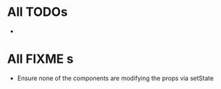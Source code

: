 # All TODOs
 - 

# All FIXME s
 - Ensure none of the components are modifying the props via setState
 
